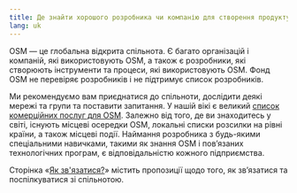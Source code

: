 ```yaml
---
title: Де знайти хорошого розробника чи компанію для створення продукту з використанням OSM?
lang: uk
---
```


OSM — це глобальна відкрита спільнота. Є багато організацій і компаній, які використовують OSM, а також є розробники, які створюють інструменти та процеси, які використовують OSM. Фонд OSM не перевіряє розробників і не підтримує список розробників.

Ми рекомендуємо вам приєднатися до спільноти, дослідити деякі мережі та групи та поставити запитання. У нашій вікі є великий [список комерційних послуг для OSM](https://wiki.openstreetmap.org/wiki/Commercial_OSM_Software_and_Services). Залежно від того, де ви знаходитесь у світі, існують місцеві осередки OSM, локальні списки розсилки на рівні країни, а також місцеві події. Наймання розробника з будь-якими спеціальними навичками, такими як знання OSM і пов’язаних технологічних програм, є відповідальністю кожного підприємства.

Сторінка «[Як зв'язатися?](/about-osm-community/get-in-touch/)» містить пропозиції щодо того, як зв’язатися та поспілкуватися зі спільнотою.
